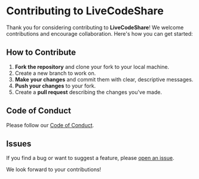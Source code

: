 # Contributing to LiveCodeShare

Thank you for considering contributing to **LiveCodeShare**! We welcome contributions and encourage collaboration. Here's how you can get started:

## How to Contribute

1. **Fork the repository** and clone your fork to your local machine.
2. Create a new branch to work on.
3. **Make your changes** and commit them with clear, descriptive messages.
4. **Push your changes** to your fork.
5. Create a **pull request** describing the changes you've made.

## Code of Conduct
Please follow our [Code of Conduct](./CODE_OF_CONDUCT.md).

## Issues
If you find a bug or want to suggest a feature, please [open an issue](https://github.com/IamJayPrakash/liveCodeShare/issues).

We look forward to your contributions!
